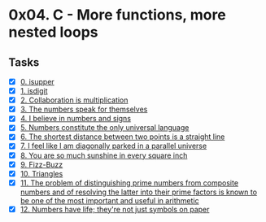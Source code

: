 # 0x04. C - More functions, more nested loops

## Tasks

- [x] [0. isupper](https://github.com/terrymk99/alx-low_level_programming/blob/master/0x04-more_functions_nested_loops/0-isupper.c)
- [x] [1. isdigit](https://github.com/terrymk99/alx-low_level_programming/blob/master/0x04-more_functions_nested_loops/1-isdigit.c)
- [x] [2. Collaboration is multiplication](https://github.com/terrymk99/alx-low_level_programming/blob/master/0x04-more_functions_nested_loops/2-mul.c)
- [x] [3. The numbers speak for themselves](https://github.com/terrymk99/alx-low_level_programming/blob/master/0x04-more_functions_nested_loops/3-main.c)
- [x] [4. I believe in numbers and signs](https://github.com/terrymk99/alx-low_level_programming/blob/master/0x04-more_functions_nested_loops/4-print_most_numbers.c)
- [x] [5. Numbers constitute the only universal language](https://github.com/terrymk99/alx-low_level_programming/blob/master/0x04-more_functions_nested_loops/5-more_numbers.c)
- [x] [6. The shortest distance between two points is a straight line](https://github.com/terrymk99/alx-low_level_programming/blob/master/0x04-more_functions_nested_loops/6-print_line.c)
- [x] [7. I feel like I am diagonally parked in a parallel universe](https://github.com/terrymk99/alx-low_level_programming/blob/master/0x04-more_functions_nested_loops/7-print_diagonal.c)
- [x] [8. You are so much sunshine in every square inch](https://github.com/terrymk99/alx-low_level_programming/blob/master/0x04-more_functions_nested_loops/8-print_square.c)
- [x] [9. Fizz-Buzz](https://github.com/terrymk99/alx-low_level_programming/blob/master/0x04-more_functions_nested_loops/9-fizz_buzz.c)
- [x] [10. Triangles](https://github.com/terrymk99/alx-low_level_programming/blob/master/0x04-more_functions_nested_loops/10-print_triangle.c)
- [x] [11. The problem of distinguishing prime numbers from composite numbers and of resolving the latter into their prime factors is known to be one of the most important and useful in arithmetic](https://github.com/terrymk99/alx-low_level_programming/blob/master/0x04-more_functions_nested_loops/100-prime_factor.c)
- [x] [12. Numbers have life; they're not just symbols on paper](https://github.com/terrymk99/alx-low_level_programming/blob/master/0x04-more_functions_nested_loops/101-print_number.c)
